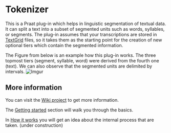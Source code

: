 # Tokenizer

This is a Praat plug-in which helps in linguistic segmentation of textual data. It can split a text into a subset of segmented units such as words, syllables, or segments. The plug-in assumes that your transcriptions are stored in [TextGrid](http://www.fon.hum.uva.nl/praat/manual/TextGrid.html) files, so it takes them as the starting point for the creation of new optional tiers which contain the segmented information. 

The Figure from below is an example how this plug-in works. The three topmost tiers (segment, syllable, word)  were derived from the fourth one (text). We can also observe that the segmented units are delimited by intervals.
![Imgur](http://i.imgur.com/2SN7S6Il.png)

## More information
You can visit the [Wiki project](https://github.com/rolandomunoz/plugin_tokenizer/wiki) to get more information.

The [Getting started](https://github.com/rolandomunoz/plugin_tokenizer/wiki/Getting-Started) section will walk you through the basics.

In [How it works](https://github.com/rolandomunoz/plugin_tokenizer/wiki/How-it-works%3F) you will get an idea about the internal process that are taken. (under construction)
